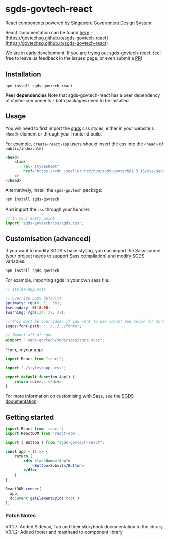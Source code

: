 # sgds-govtech-react

React components powered by [Singapore Government Design System](https://www.designsystem.gov.sg).

React Documentation can be found [here](https://govtechsg.github.io/sgds-govtech-react) - [https://govtechsg.github.io/sgds-govtech-react](https://govtechsg.github.io/sgds-govtech-react)

We are in early development! If you are trying out sgds-govtech-react, feel free to leave us feedback in the issues page, or even submit a [PR](https://github.com/govtechsg/sgds-govtech-react/pulls)!

## Installation
```
npm install sgds-govtech-react
```

**Peer dependencies** Note that sgds-govtech-react has a peer dependency of styled-components - both packages need to be installed.

## Usage

You will need to first import the [sgds](https://www.designsystem.gov.sg) css styles, either in your website's `<head>` element or through your frontend build.

For example, `create-react-app` users should insert the css into the `<head>` of `public/index.html`

```html
<head>
    <link
        rel="stylesheet"
        href="https://cdn.jsdelivr.net/npm/sgds-govtech@1.3.15/css/sgds.css"
    />
</head>
```

Alternatively, install the `sgds-govtech` package:

```bash
npm install sgds-govtech
```

And import the `css` through your bundler:

```javascript
// In your entry point
import 'sgds-govtech/css/sgds.css';
```

## Customisation (advanced)

If you want to modify SGDS's base styling, you can import the Sass source (your project needs to support Sass compilation) and modify SGDS variables.

```
npm install sgds-govtech
```

For example, importing sgds in your own sass file:

```scss
// styles/app.scss

// Override SGDS defaults
$primary: rgb(8, 11, 56);
$secondary: #ff8c00;
$warning: rgb(134, 37, 37);

// This must be overridden if you want to use icons! See below for more details
$sgds-font-path: "../../../fonts";

// Import all of sgds
@import "~sgds-govtech/sgds/sass/sgds.scss";
```

Then, in your app:

```js
import React from "react";

import "./styles/app.scss";

export default function App() {
    return <div>...</div>
}
```

For more information on customising with Sass, see the [SGDS documentation](https://www.designsystem.tech.gov.sg/docs/customise-sgds/).

## Getting started

```jsx
import React from 'react';
import ReactDOM from 'react-dom';

import { Button } from "sgds-govtech-react";

const app = () => {
    return (
        <div className="App">
            <Button>Submit</Button>
        </div>
    )
}

ReactDOM.render(
  app,
  document.getElementById('root')
);
```

### Patch Notes
V0.1.7: Added Sidenav, Tab and their storybook documentation to the library
V0.1.2: Added footer and masthead to component library
